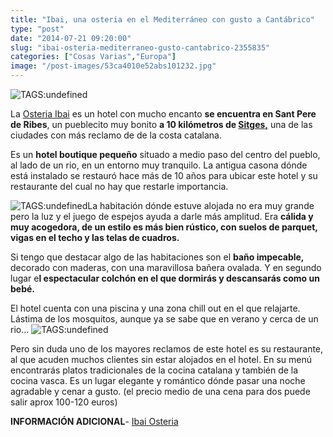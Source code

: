 ```yaml
---
title: "Ibai, una osteria en el Mediterráneo con gusto a Cantábrico"
type: "post"
date: "2014-07-21 09:20:00"
slug: "ibai-osteria-mediterraneo-gusto-cantabrico-2355835"
categories: ["Cosas Varias","Europa"]
image: "/post-images/53ca4010e52abs101232.jpg"
---
```


![ TAGS:undefined](/post-images/53ca4010e52abs101232.jpg)  
  
La [Osteria Ibai](http://www.booking.com/hotel/es/ibai.html?aid=1294466&no_rooms=1&group_adults=1) es un hotel con mucho encanto **se encuentra en Sant Pere de Ribes**, un pueblecito muy bonito **a 10 kilómetros de [Sitges,](http://www.missviajes.com/carnaval-sitges-528419)** una de las ciudades con más reclamo de de la costa catalana.  
  
Es un **hotel boutique pequeño** situado a medio paso del centro del pueblo, al lado de un rio, en un entorno muy tranquilo. La antigua casona dónde está instalado se restauró hace más de 10 años para ubicar este hotel y su restaurante del cual no hay que restarle importancia.  
  
![ TAGS:undefined](/post-images/53ca4038c67ffs16781.jpg)La habitación dónde estuve alojada no era muy grande pero la luz y el juego de espejos ayuda a darle más amplitud. Era **cálida y muy acogedora, de un estilo es más bien rústico, con suelos de parquet, vigas en el techo y las telas de cuadros.**   
  
Si tengo que destacar algo de las habitaciones son el **baño impecable,** decorado con maderas, con una maravillosa bañera ovalada. Y en segundo lugar e**l espectacular colchón en el que dormirás y descansarás como un bebé.**   
  
El hotel cuenta con una piscina y una zona chill out en el que relajarte. Lástima de los mosquitos, aunque ya se sabe que en verano y cerca de un rio... ![ TAGS:undefined](/post-images/53ca4031f280cs113411.jpg)  
  
Pero sin duda uno de los mayores reclamos de este hotel es su restaurante, al que acuden muchos clientes sin estar alojados en el hotel. En su menú encontrarás platos tradicionales de la cocina catalana y también de la cocina vasca. Es un lugar elegante y romántico dónde pasar una noche agradable y cenar a gusto. (el precio medio de una cena para dos puede salir aprox 100-120 euros)  
  
**INFORMACIÓN ADICIONAL**- [Ibai Osteria ](http://www.booking.com/hotel/es/ibai.html?aid=1294466&no_rooms=1&group_adults=1)